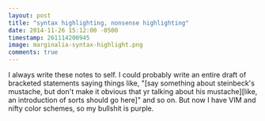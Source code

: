```yaml
---
layout: post
title: "syntax highlighting, nonsense highlighting"
date: 2014-11-26 15:12:00 -0500
timestamp: 261114200945 
image: marginalia-syntax-highlight.png 
comments: true
---
```


I always write these notes to self. I could probably write an entire draft of bracketed statements saying things like, "\[say something about steinbeck's mustache, but don't make it obvious that yr talking about his mustache\]\[like, an introduction of sorts should go here\]" and so on. But now I have VIM and nifty color schemes, so my bullshit is purple.
